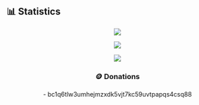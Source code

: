 ## 📊 Statistics
<div align="center">

![](https://github-readme-streak-stats.herokuapp.com/?user=switchful&count_private=true&show_icons=true&theme=radical&hide_border=true&hide_title=true)

![](https://github-readme-stats.vercel.app/api?username=switchful&include_all_commits=true&show_icons=true&hide_border=true&hide_title=true&count_private=true&theme=radical)

![](https://github-readme-stats.vercel.app/api/top-langs/?username=switchful&layout=compact&count_private=true&langs_count=8&hide_border=true&theme=radical)

### 🪙 Donations
<div align="center">
- bc1q6tlw3umhejmzxdk5vjt7kc59uvtpapqs4csq88  
  
</div>
